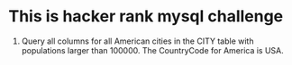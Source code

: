 # This is hacker rank mysql challenge
1. Query all columns for all American cities in the CITY table with populations larger than 100000. The CountryCode for America is USA.
